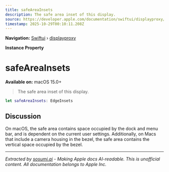 ```yaml
---
title: safeAreaInsets
description: The safe area inset of this display.
source: https://developer.apple.com/documentation/swiftui/displayproxy/safeareainsets
timestamp: 2025-10-29T00:10:11.208Z
---
```


**Navigation:** [Swiftui](/documentation/swiftui) › [displayproxy](/documentation/swiftui/displayproxy)

**Instance Property**

# safeAreaInsets

**Available on:** macOS 15.0+

> The safe area inset of this display.

```swift
let safeAreaInsets: EdgeInsets
```

## Discussion

On macOS, the safe area contains space occupied by the dock and menu bar, and is dependent on the current user settings. Additionally, on Macs that include a camera housing in the bezel, the safe area contains the vertical space occupied by the bezel.

---

*Extracted by [sosumi.ai](https://sosumi.ai) - Making Apple docs AI-readable.*
*This is unofficial content. All documentation belongs to Apple Inc.*
